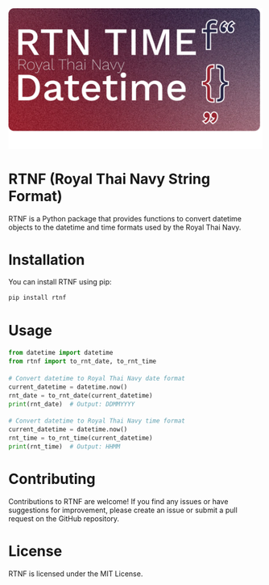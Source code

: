 <div align="center">
<img src="./docs/cover.png"/>
</div>

# RTNF (Royal Thai Navy String Format)
RTNF is a Python package that provides functions to convert datetime objects to the datetime and time formats used by the Royal Thai Navy.

# Installation
You can install RTNF using pip:
```bash
pip install rtnf
```

# Usage
```python
from datetime import datetime
from rtnf import to_rnt_date, to_rnt_time

# Convert datetime to Royal Thai Navy date format
current_datetime = datetime.now()
rnt_date = to_rnt_date(current_datetime)
print(rnt_date)  # Output: DDMMYYYY

# Convert datetime to Royal Thai Navy time format
current_datetime = datetime.now()
rnt_time = to_rnt_time(current_datetime)
print(rnt_time)  # Output: HHMM
```

# Contributing
Contributions to RTNF are welcome! If you find any issues or have suggestions for improvement, please create an issue or submit a pull request on the GitHub repository.

# License
RTNF is licensed under the MIT License.

